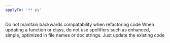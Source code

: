 ```yaml
---
applyTo: '**.py'
---
```

Do not maintain backwards compatability when refactoring code
When updating a function or class, do not use spefifiers such as 
enhanced, simple, optimized in file names or doc strings. Just update the existing code
